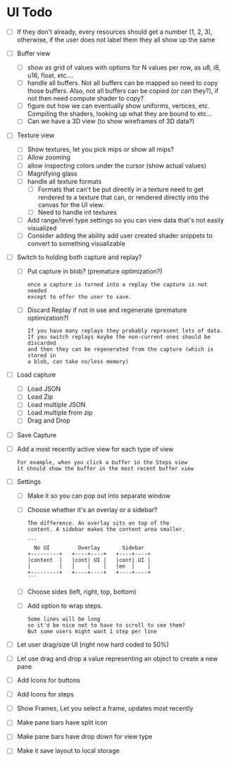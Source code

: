 # UI Todo

- [ ] If they don't already, every resources should get a number (1, 2, 3), otherwise, if the user
      does not label them they all show up the same

- [ ] Buffer view

  - [ ] show as grid of values with options for N values per row, as u8, i8, u16, float, etc....
  - [ ] handle all buffers. Not all buffers can be mapped so need to copy those buffers. 
        Also, not all buffers can be copied (or can they?), if not then need compute shader to copy?
  - [ ] figure out how we can eventually show uniforms, vertices, etc. 
        Compiling the shaders, looking up what they are bound to etc...
  - [ ] Can we have a 3D view (to show wireframes of 3D data?) 

- [ ] Texture view
  - [ ] Show textures, let you pick mips or show all mips?
  - [ ] Allow zooming
  - [ ] allow inspecting colors under the cursor (show actual values)
  - [ ] Magnifying glass
  - [ ] handle all texture formats
    - [ ] Formats that can't be put directly in a texture need to get rendered to a texture that can, 
          or rendered directly into the canvas for the UI view.
    - [ ] Need to handle int textures
  - [ ] Add range/level type settings so you can view data that's not easily visualized
  - [ ] Consider adding the ability add user created shader snippets to convert to something visualizable

- [ ] Switch to holding both capture and replay?
  - [ ] Put capture in blob? (premature optimization?)

        once a capture is turned into a replay the capture is not needed
        except to offer the user to save.

  - [ ] Discard Replay if not in use and regenerate (premature optimization?)

        If you have many replays they probably represent lots of data.
        If you switch replays maybe the non-current ones should be discarded
        and then they can be regenerated from the capture (which is stored in
        a blob, can take no/less memory)

- [ ] Load capture
  - [ ] Load JSON
  - [ ] Load Zip
  - [ ] Load multiple JSON
  - [ ] Load multiple from zip 
  - [ ] Drag and Drop

- [ ] Save Capture

- [ ] Add a most recently active view for each type of view

      For example, when you click a buffer in the Steps view
      it should show the buffer in the most recent buffer view

- [ ] Settings
  - [ ] Make it so you can pop out into separate window

  - [ ] Choose whether it's an overlay or a sidebar?

        The difference. An overlay sits on top of the
        content. A sidebar makes the content area smaller.

        ```
          No UI         Overlay       Sidebar
        +---------+   +----+----+   +----+----+
        |content  |   |cont| UI |   |cont| UI |
        |         |   |    |    |   |en  |    |
        +---------+   +----+----+   +----+----+
        ```

  - [ ] Choose sides (left, right, top, bottom)

  - [ ] Add option to wrap steps.
  
        Some lines will be long
        so it'd be nice not to have to scroll to see them?
        But some users might want 1 step per line

- [ ] Let user drag/size UI (right now hard coded to 50%)

- [ ] Let use drag and drop a value representing an object to create a new pane

- [ ] Add Icons for buttons

- [ ] Add Icons for steps

- [ ] Show Frames, Let you select a frame, updates most recently

- [ ] Make pane bars have split icon

- [ ] Make pane bars have drop down for view type

- [ ] Make it save layout to local storage


